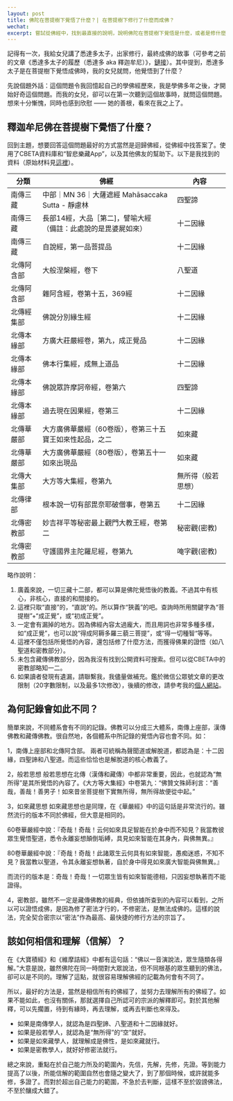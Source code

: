 ```yaml
---
layout: post
title: 佛陀在菩提樹下覺悟了什麼？| 在菩提樹下修行了什麼而成佛？
wechat: 
excerpt: 嘗試從佛經中，找到最直接的說明，說明佛陀在菩提樹下覺悟是什麼，或者是修什麼法而覺悟的。
---
```

記得有一次，我給女兒講了悉達多太子，出家修行，最終成佛的故事（可參考之前的文章《悉達多太子的履歷（悉達多 aka 釋迦牟尼）》，[鏈接](https://mp.weixin.qq.com/s/RTYR1B8gD7a04x0c8ocW8g)）。其中提到，悉達多太子是在菩提樹下覺悟成佛時，我的女兒就問，他覺悟到了什麼？

先說個題外話：這個問題令我回憶起自己的學佛經歷來，我是學佛多年之後，才開始好奇這個問題。而我的女兒，卻可以在第一次聽到這個故事時，就問這個問題。想來十分慚愧，同時也感到欣慰 —— 她的善根，看來在我之上了。
## 釋迦牟尼佛在菩提樹下覺悟了什麼？

回到主題，想要回答這個問題最好的方式當然是迴歸佛經，從佛經中找答案了。使用了CBETA資料庫和“智悲樂藏App”，以及其他佛友的幫助下。以下是我找到的資料（原始材料見[這裡](https://yuqianyi1001.github.io/sutra-refs/)）。

| 分類 | 佛經 | 內容 |
| ---- | ---- | ---- |
| 南傳三藏 | 中部｜MN 36｜大薩遮經 Mahāsaccaka Sutta - 靜慮林 | 四聖諦 |
| 南傳三藏 | 長部14經，大品［第二]，譬喻大經<br>（備註：此處說的是毘婆屍如來） | 十二因緣 |
| 南傳三藏 | 自說經，第一品菩提品 | 十二因緣 |
| 北傳阿含部 | 大般涅槃經，卷下 | 八聖道 |
| 北傳阿含部 | 雜阿含經，卷第十五，369經 | 十二因緣 |
| 北傳經集部 | 佛說分別緣生經 | 十二因緣 |
| 北傳本緣部 | 方廣大莊嚴經卷，第九，成正覺品 | 十二因緣 |
| 北傳本緣部 | 佛本行集經，成無上道品 | 十二因緣 |
| 北傳本緣部 | 佛說眾許摩訶帝經，卷第六 | 四聖諦 |
| 北傳本緣部 | 過去現在因果經，卷第三 | 十二因緣 |
| 北傳華嚴部 | 大方廣佛華嚴經（60卷版），卷第三十五<br>寶王如來性起品，之二 | 如來藏 |
| 北傳華嚴部 | 大方廣佛華嚴經（80卷版），卷第五十一<br>如來出現品 | 如來藏 |
| 北傳大集部 | 大方等大集經，卷第九 | 無所得（般若思想） |
| 北傳律部 | 根本說一切有部毘奈耶破僧事，卷第五 | 十二因緣 |
| 北傳密教部 | 妙吉祥平等秘密最上觀門大教王經，卷第二 | 秘密觀(密教) |
| 北傳密教部 | 守護國界主陀羅尼經，卷第九 | 唵字觀(密教) |

略作說明：
1. 廣義來說，一切三藏十二部，都可以算是佛陀覺悟後的教義。不過其中有核心，非核心，直接的和間接的。
2. 這裡只取“直接”的，“直說”的。所以算作“狹義”的吧。查詢時所用關鍵字為“菩提樹”+“成正覺”，或“初成正覺”。
3. 一定會有漏掉的地方。因為佛經內容太過龐大，而且用詞也非常多種多樣，如“成正覺”，也可以說“得成阿耨多羅三藐三菩提”，或“得一切種智“等等。
4. 這裡不僅包括所覺悟的內容，還包括修了什麼方法，而獲得佛果的證悟（如八聖道和密教部分）。
5. 未包含藏傳佛教部分，因為我沒有找到公開資料可搜索。但可以從CBETA中的密教部略知一二。
6. 如果讀者發現有遺漏，請聯繫我，我儘量做補充。鑑於微信公眾號文章的更改限制（20字數限制，以及最多1次修改），後續的修改，請參考我的[個人網站](https://yuqianyi1001.github.io/)。

## 為何記錄會如此不同？

簡單來說，不同體系會有不同的記錄。佛教可以分成三大體系，南傳上座部，漢傳佛教和藏傳佛教。很自然地，各個體系中所記錄的覺悟內容也會不同。如：

1，南傳上座部和北傳阿含部。
兩者可統稱為聲聞道或解脫道，都認為是：十二因緣，四聖諦和八聖道。而這些恰恰也是解脫道的核心教義了。

2，般若思想
般若思想在北傳（漢傳和藏傳）中都非常重要，因此，也就認為“無所得”是其所覺悟的內容了。《大方等大集經》中卷第九：“佛贊文殊師利言：“善哉，善哉！善男子！如來昔坐菩提樹下實無所得，無所得故便從中起。”

3，如來藏思想
如來藏思想也是同理，在《華嚴經》中的這句話是非常流行的。雖然流行的版本不同於佛經，但大意是相同的。

60卷華嚴經中說：『奇哉！奇哉！云何如來具足智能在於身中而不知見？我當教彼眾生覺悟聖道，悉令永離妄想顛倒垢縛，具見如來智能在其身內，與佛無異。』

80卷華嚴經中說：『奇哉！奇哉！此諸眾生云何具有如來智能，愚痴迷惑，不知不見？我當教以聖道，令其永離妄想執著，自於身中得見如來廣大智能與佛無異。』

而流行的版本是：奇哉！奇哉！一切眾生皆有如來智能德相，只因妄想執著而不能證得。

4，密教部，雖然不一定是藏傳佛教的經典，但依據所查到的內容可以看到，之所以可以證悟成佛，是因為修了密法才行的，不修密法，是無法成佛的。這樣的說法，完全契合密宗以“密法”作為最高、最快捷的修行方法的宗旨了。

## 該如何相信和理解（信解）？

在《大寶積經》和《維摩詰經》中都有這句話：“佛以一音演說法，眾生隨類各得解。”大意是說，雖然佛陀在同一時間對大眾說法，但不同根基的眾生聽到的佛法，卻可以是不同的。理解了這點，就很容易理解佛經的記載為何會有不同了。

所以，最好的方法是，當然是相信所有的佛經了，並努力去理解所有的佛經了。如果不能如此，也沒有關係，那就選擇自己所認可的宗派的解釋即可。對於其他解釋，可以先擱置，待到有緣時，再去理解，或再去判斷也來得及。

* 如果是南傳學人，就認為是四聖諦、八聖道和十二因緣就好。
* 如果是般若學人，就認為是“無所得”的“空”就好。
* 如果是如來藏學人，就理解成是佛性，是如來藏就行。
* 如果是密教學人，就好好修密法就行。

總之來說，重點在於自己能力所及的範圍內，先信，先解，先修，先證。等到能力提高了以後，所能信解的範圍自然也會隨之變大了，到了那個時候，或許就能多修，多證了。而對於超出自己能力的範圍，不急於去判斷，這樣不至於毀謗佛法，不至於釀成大錯了。

